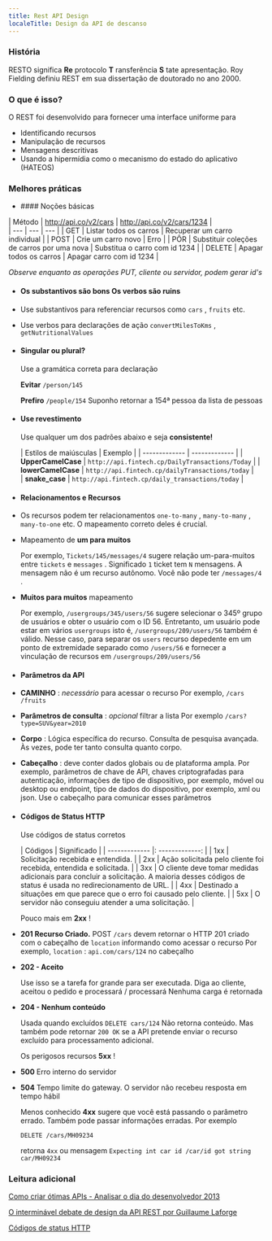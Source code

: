 ```yaml
---
title: Rest API Design
localeTitle: Design da API de descanso
---
```

### História

RESTO significa **Re** protocolo **T** ransferência **S** tate apresentação. Roy Fielding definiu REST em sua dissertação de doutorado no ano 2000.

### O que é isso?

O REST foi desenvolvido para fornecer uma interface uniforme para

*   Identificando recursos
*   Manipulação de recursos
*   Mensagens descritivas
*   Usando a hipermídia como o mecanismo do estado do aplicativo (HATEOS)

### Melhores práticas

*   \#### Noções básicas

| Método | http://api.co/v2/cars | http://api.co/v2/cars/1234 |  
| --- | --- | --- | | GET | Listar todos os carros | Recuperar um carro individual | | POST | Crie um carro novo | Erro | | PÔR | Substituir coleções de carros por uma nova | Substitua o carro com id 1234 | | DELETE | Apagar todos os carros | Apagar carro com id 1234 |

_Observe enquanto as operações PUT, cliente ou servidor, podem gerar id's_

*   #### Os substantivos são bons Os verbos são ruins
    
*   Use substantivos para referenciar recursos como `cars` , `fruits` etc.
    
*   Use verbos para declarações de ação `convertMilesToKms` , `getNutritionalValues`
    
*   #### Singular ou plural?
    
    Use a gramática correta para declaração
    
    **Evitar** `/person/145`
    
    **Prefiro** `/people/154` Suponho retornar a 154ª pessoa da lista de pessoas
    
*   #### Use revestimento
    
    Use qualquer um dos padrões abaixo e seja **consistente!**
    
    | Estilos de maiúsculas | Exemplo | | ------------- | ------------- | | **UpperCamelCase** | `http://api.fintech.cp/DailyTransactions/Today` | | **lowerCamelCase** | `http://api.fintech.cp/dailyTransactions/today` |  
    | **snake\_case** | `http://api.fintech.cp/daily_transactions/today` |
    
*   #### **Relacionamentos e Recursos**
    
*   Os recursos podem ter relacionamentos `one-to-many` , `many-to-many` , `many-to-one` etc. O mapeamento correto deles é crucial.
    
*   Mapeamento de **um para muitos**
    
    Por exemplo, `Tickets/145/messages/4` sugere relação um-para-muitos entre `tickets` e `messages` . Significado `1` ticket tem `N` mensagens. A mensagem não é um recurso autônomo. Você não pode ter `/messages/4` .
    
*   **Muitos para muitos** mapeamento
    
    Por exemplo, `/usergroups/345/users/56` sugere selecionar o 345º grupo de usuários e obter o usuário com o ID 56. Entretanto, um usuário pode estar em vários `usergroups` isto é, `/usergroups/209/users/56` também é válido. Nesse caso, para separar os `users` recurso depedente em um ponto de extremidade separado como `/users/56` e fornecer a vinculação de recursos em `/usergroups/209/users/56`
    
*   #### **Parâmetros da API**
    
*   **CAMINHO** : _necessário_ para acessar o recurso Por exemplo, `/cars` `/fruits`
    
*   **Parâmetros de consulta** : _opcional_ filtrar a lista Por exemplo `/cars?type=SUV&year=2010`
    
*   **Corpo** : Lógica específica do recurso. Consulta de pesquisa avançada. Às vezes, pode ter tanto consulta quanto corpo.
    
*   **Cabeçalho** : deve conter dados globais ou de plataforma ampla. Por exemplo, parâmetros de chave de API, chaves criptografadas para autenticação, informações de tipo de dispositivo, por exemplo, móvel ou desktop ou endpoint, tipo de dados do dispositivo, por exemplo, xml ou json. Use o cabeçalho para comunicar esses parâmetros
    
*   #### Códigos de Status HTTP
    
    Use códigos de status corretos
    
    | Códigos | Significado | | ------------- |: -------------: | | 1xx | Solicitação recebida e entendida. | | 2xx | Ação solicitada pelo cliente foi recebida, entendida e solicitada. | | 3xx | O cliente deve tomar medidas adicionais para concluir a solicitação. A maioria desses códigos de status é usada no redirecionamento de URL. | | 4xx | Destinado a situações em que parece que o erro foi causado pelo cliente. | | 5xx | O servidor não conseguiu atender a uma solicitação. |
    
    Pouco mais em **2xx** !
    
*   **201 Recurso Criado.** POST `/cars` devem retornar o HTTP 201 criado com o cabeçalho de `location` informando como acessar o recurso Por exemplo, `location` : `api.com/cars/124` no cabeçalho
    
*   **202 - Aceito**
    
    Use isso se a tarefa for grande para ser executada. Diga ao cliente, aceitou o pedido e processará / processará Nenhuma carga é retornada
    
*   **204 - Nenhum conteúdo**
    
    Usada quando excluídos `DELETE cars/124` Não retorna conteúdo. Mas também pode retornar `200 OK` se a API pretende enviar o recurso excluído para processamento adicional.
    
    Os perigosos recursos **5xx** !
    
*   **500** Erro interno do servidor
    
*   **504** Tempo limite do gateway. O servidor não recebeu resposta em tempo hábil
    
    Menos conhecido **4xx** sugere que você está passando o parâmetro errado. Também pode passar informações erradas. Por exemplo
    
    `DELETE /cars/MH09234`
    
    retorna `4xx` ou mensagem `Expecting int car id /car/id got string car/MH09234`
    

### **Leitura adicional**

[Como criar ótimas APIs - Analisar o dia do desenvolvedor 2013](https://www.youtube.com/watch?v=qCdpTji8nxo)

[O interminável debate de design da API REST por Guillaume Laforge](https://www.youtube.com/watch?v=48azd2VqtP0)

[Códigos de status HTTP](https://httpstatuses.com/)

